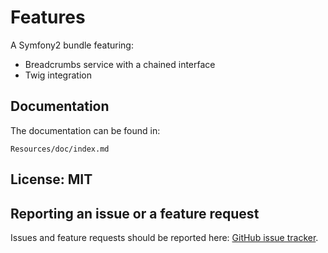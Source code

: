 Features
========

A Symfony2 bundle featuring:
- Breadcrumbs service with a chained interface
- Twig integration

Documentation
-------------

The documentation can be found in:

    Resources/doc/index.md

License: MIT
-------

Reporting an issue or a feature request
---------------------------------------

Issues and feature requests should be reported here: [GitHub issue tracker](https://github.com/nielskrijger/BreadcrumbsBundle/issues).
